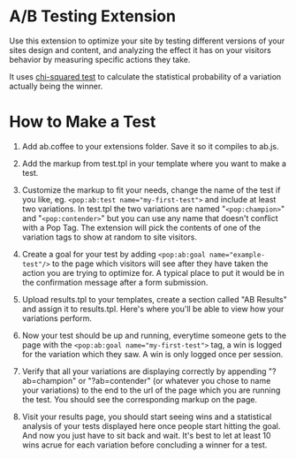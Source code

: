 A/B Testing Extension
=====================

Use this extension to optimize your site by testing different versions of your sites design and content, and analyzing the effect it has on your visitors behavior by measuring specific actions they take.

It uses [chi-squared test](http://en.wikipedia.org/wiki/Chi-squared_test) to calculate the statistical probability of a variation actually being the winner.

How to Make a Test
==================

1. Add ab.coffee to your extensions folder. Save it so it compiles to ab.js.

2. Add the markup from test.tpl in your template where you want to make a test.

3. Customize the markup to fit your needs, change the name of the test if you like, eg. `<pop:ab:test name="my-first-test">` and include at least two variations. In test.tpl the two variations are named "`<pop:champion>`" and "`<pop:contender>`" but you can use any name that doesn't conflict with a Pop Tag. The extension will pick the contents of one of the variation tags to show at random to site visitors.

4. Create a goal for your test by adding `<pop:ab:goal name="example-test"/>` to the page which visitors will see after they have taken the action you are trying to optimize for. A typical place to put it would be in the confirmation message after a form submission.

5. Upload results.tpl to your templates, create a section called "AB Results" and assign it to results.tpl. Here's where you'll be able to view how your variations perform.

6. Now your test should be up and running, everytime someone gets to the page with the `<pop:ab:goal name="my-first-test">` tag, a win is logged for the variation which they saw. A win is only logged once per session.

7. Verify that all your variations are displaying correctly by appending "?ab=champion" or "?ab=contender" (or whatever you chose to name your variations) to the end to the url of the page which you are running the test. You should see the corresponding markup on the page.

8. Visit your results page, you should start seeing wins and a statistical analysis of your tests displayed here once people start hitting the goal. And now you just have to sit back and wait. It's best to let at least 10 wins acrue for each variation before concluding a winner for a test.
